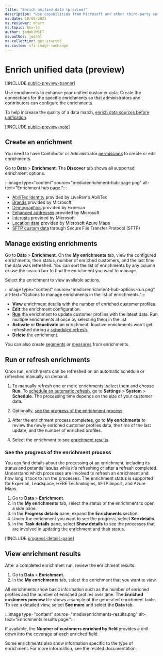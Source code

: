 ```yaml
---
title: "Enrich unified data (preview)"
description: "Use capabilities from Microsoft and other third-party services to enrich your unified customer data."
ms.date: 10/05/2023
ms.reviewer: mhart
ms.topic: how-to
author: jodahlMSFT
ms.author: jodahl
ms.collection: get-started
ms.custom: sfi-image-nochange
---
```


# Enrich unified data (preview)

[!INCLUDE [public-preview-banner](includes/public-preview-banner.md)]

Use enrichments to enhance your unified customer data. Create the connections for the specific enrichments so that administrators and contributors can configure the enrichments.

To help increase the quality of a data match, [enrich data sources before unification](data-sources-enrichment.md).

[!INCLUDE [public-preview-note](includes/public-preview-note.md)]

## Create an enrichment

You need to have Contributor or Administrator [permissions](user-roles.md) to create or edit enrichments.

Go to **Data** > **Enrichment**. The **Discover** tab shows all supported enrichment options.

:::image type="content" source="media/enrichment-hub-page.png" alt-text="Enrichment hub page.":::

- [AbiliTec Identity](enrichment-liveramp.md) provided by LiveRamp AbiliTec
- [Brands](enrichment-microsoft.md) provided by Microsoft
- [Demographics](enrichment-experian.md) provided by Experian
- [Enhanced addresses](enrichment-enhanced-addresses.md) provided by Microsoft
- [Interests](enrichment-microsoft.md) provided by Microsoft
- [Location data](enrichment-azure-maps.md) provided by Microsoft Azure Maps
- [SFTP custom data](enrichment-SFTP-custom-import.md) through Secure File Transfer Protocol (SFTP)

## Manage existing enrichments

Go to **Data** > **Enrichment**. On the **My enrichments** tab, view the configured enrichments, their status, number of enriched customers, and the last time the data was refreshed. You can sort the list of enrichments by any column or use the search box to find the enrichment you want to manage.

Select the enrichment to view available actions.

:::image type="content" source="media/enrichment-hub-options-run.png" alt-text="Options to manage enrichments in the list of enrichments.":::

- **View** enrichment details with the number of enriched customer profiles.
- **Edit** the enrichment configuration.
- [**Run**](#run-or-refresh-enrichments) the enrichment to update customer profiles with the latest data. Run multiple enrichments at once by selecting them in the list.
- **Activate** or **Deactivate** an enrichment. Inactive enrichments won't get refreshed during a [scheduled refresh](schedule-refresh.md).
- **Delete** the enrichment.

You can also create [segments](segments.md) or [measures](measures.md) from enrichments.

## Run or refresh enrichments

Once run, enrichments can be refreshed on an automatic schedule or refreshed manually on demand.

1. To manually refresh one or more enrichments, select them and choose **Run**. To [schedule an automatic refresh](schedule-refresh.md), go to **Settings** > **System** > **Schedule**. The processing time depends on the size of your customer data.

1. Optionally, [see the progress of the enrichment process](#see-the-progress-of-the-enrichment-process).

1. After the enrichment process completes, go to **My enrichments** to review the newly enriched customer profiles data, the time of the last update, and the number of enriched profiles.

1. Select the enrichment to see [enrichment results](#view-enrichment-results).

### See the progress of the enrichment process

You can find details about the processing of an enrichment, including its status and potential issues while it's refreshing or after a refresh completed. Understand which processes are involved to refresh an enrichment and how long it took to run the processes. The enrichment status is supported for Experian, Leadspace, HERE Technologies, SFTP Import, and Azure Maps.

1. Go to **Data** > **Enrichment**.
1. In the **My enrichments** tab, select the status of the enrichment to open a side pane.
1. In the **Progress details** pane, expand the **Enrichments** section.
1. Under the enrichment you want to see the progress, select **See details**.
1. In the **Task details** pane, select **Show details** to see the processes that are involved in updating the enrichment and their status.

[!INCLUDE [progress-details-pane](includes/progress-details-pane.md)]

## View enrichment results

After a completed enrichment run, review the enrichment results.

1. Go to **Data** > **Enrichment**.
1. In the **My enrichments** tab, select the enrichment that you want to view.

All enrichments show basic information such as the number of enriched profiles and the number of enriched profiles over time. The **Enriched customers preview** tile shows a sample of the generated enrichment table. To see a detailed view, select **See more** and select the **Data** tab.

:::image type="content" source="media/enrichments-results.png" alt-text="Enrichments results page.":::

If available, the **Number of customers enriched by field** provides a drill-down into the coverage of each enriched field.

Some enrichments also show information specific to the type of enrichment. For more information, see the related documentation.
